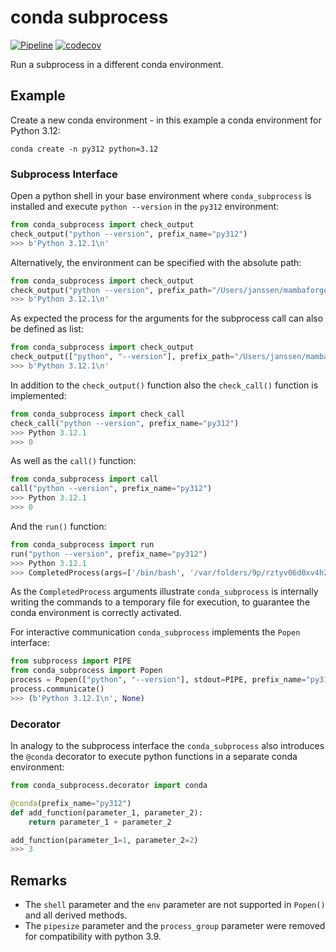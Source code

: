 # conda subprocess
[![Pipeline](https://github.com/pyiron/conda_subprocess/actions/workflows/pipeline.yml/badge.svg)](https://github.com/pyiron/conda_subprocess/actions/workflows/pipeline.yml)
[![codecov](https://codecov.io/gh/pyiron/conda_subprocess/graph/badge.svg?token=A49EEAWV9B)](https://codecov.io/gh/pyiron/conda_subprocess)

Run a subprocess in a different conda environment. 

## Example 
Create a new conda environment - in this example a conda environment for Python 3.12:
```commandline
conda create -n py312 python=3.12 
```

### Subprocess Interface
Open a python shell in your base environment where `conda_subprocess` is installed and execute `python --version` in the
`py312` environment:
```python
from conda_subprocess import check_output
check_output("python --version", prefix_name="py312")
>>> b'Python 3.12.1\n'
```

Alternatively, the environment can be specified with the absolute path:
```python
from conda_subprocess import check_output
check_output("python --version", prefix_path="/Users/janssen/mambaforge/envs/py312")
>>> b'Python 3.12.1\n'
```

As expected the process for the arguments for the subprocess call can also be defined as list:
```python
from conda_subprocess import check_output
check_output(["python", "--version"], prefix_path="/Users/janssen/mambaforge/envs/py312")
>>> b'Python 3.12.1\n'
```

In addition to the `check_output()` function also the `check_call()` function is implemented:
```python
from conda_subprocess import check_call
check_call("python --version", prefix_name="py312")
>>> Python 3.12.1
>>> 0
```

As well as the `call()` function:
```python
from conda_subprocess import call
call("python --version", prefix_name="py312")
>>> Python 3.12.1
>>> 0
```

And the `run()` function:
```python
from conda_subprocess import run
run("python --version", prefix_name="py312")
>>> Python 3.12.1
>>> CompletedProcess(args=['/bin/bash', '/var/folders/9p/rztyv06d0xv4h26cyv8nrw3m0000gq/T/tmpm8b8i0r3'], returncode=0)
```
As the `CompletedProcess` arguments illustrate `conda_subprocess` is internally writing the commands to a temporary file
for execution, to guarantee the conda environment is correctly activated.

For interactive communication `conda_subprocess` implements the `Popen` interface:
```python
from subprocess import PIPE
from conda_subprocess import Popen
process = Popen(["python", "--version"], stdout=PIPE, prefix_name="py312")
process.communicate()
>>> (b'Python 3.12.1\n', None)
```

### Decorator 
In analogy to the subprocess interface the `conda_subprocess` also introduces the `@conda` decorator to 
execute python functions in a separate conda environment:
```python
from conda_subprocess.decorator import conda

@conda(prefix_name="py312")
def add_function(parameter_1, parameter_2):
    return parameter_1 + parameter_2

add_function(parameter_1=1, parameter_2=2)
>>> 3
```

## Remarks
* The `shell` parameter and the `env` parameter are not supported in `Popen()` and all derived methods. 
* The `pipesize` parameter and the `process_group` parameter were removed for compatibility with python 3.9. 
